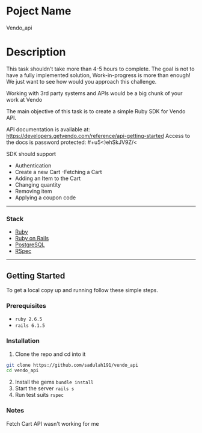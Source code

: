 # Poject Name
Vendo_api

# Description
This task shouldn’t take more than 4-5 hours to complete. The goal is not to have a fully implemented solution, Work-in-progress is more than enough! We just want to see how would you approach this challenge.

Working with 3rd party systems and APIs would be a big chunk of your work at Vendo


The main objective of this task is to create a simple Ruby SDK for Vendo API.

API documentation is available at: https://developers.getvendo.com/reference/api-getting-started
Access to the docs is password protected: #+u5<)ehSkJV9Z/<


SDK should support
- Authentication
- Create a new Cart
-Fetching a Cart
- Adding an Item to the Cart
- Changing quantity
- Removing item
- Applying a coupon code
------------



### Stack

* [Ruby](https://www.ruby-lang.org/en/)
* [Ruby on Rails](https://rubyonrails.org/)
* [PostgreSQL](https://www.postgresql.org/)
* [RSpec](https://github.com/rspec/rspec-rails)

------------

## Getting Started

To get a local copy up and running follow these simple steps.

### Prerequisites

* `ruby 2.6.5`
* `rails 6.1.5`

### Installation

1. Clone the repo and cd into it
```sh
git clone https://github.com/sadulah191/vendo_api
cd vendo_api
```
2. Install the gems
`bundle install`
3. Start the server
`rails s`
4. Run test suits
`rspec`

### Notes
Fetch Cart API wasn't working for me
